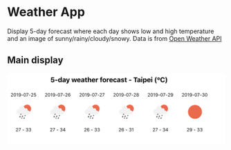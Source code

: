 # Weather App
Display 5-day forecast where each day shows low and high temperature and an image of sunny/rainy/cloudy/snowy. Data is from <a href="https://openweathermap.org/">Open Weather API</a>

## Main display
<p aling="left">
 <img src="https://github.com/shanshanc/assets/blob/master/images/weather-app-main.png">
</p>